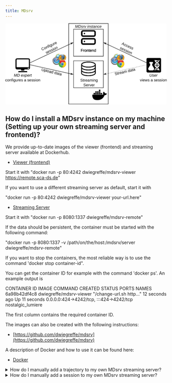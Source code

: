 ```yaml
---
title: MDsrv
---
```


<center><img src='images/architecture.png'></center>

<a name="install"></a>
## How do I install a MDsrv instance on my machine (Setting up your own streaming server and frontend)?
We provide up-to-date images of the viewer (frontend) and streaming server available at Dockerhub. 

- [Viewer (frontend)](https://hub.docker.com/r/dwiegreffe/mdsrv-viewer)

Start it with "docker run  -p 80:4242   dwiegreffe/mdsrv-viewer https://remote.sca-ds.de"

If you want to use a different streaming server as default, start it with

"docker run  -p 80:4242   dwiegreffe/mdsrv-viewer your-url.here"

- [Streaming Server](https://hub.docker.com/r/dwiegreffe/mdsrv-remote)

Start it with "docker run -p 8080:1337 dwiegreffe/mdsrv-remote"

If the data should be persistent, the container must be started with the following command:

"docker run  -p 8080:1337  -v /path/on/the/host:/mdsrv/server dwiegreffe/mdsrv-remote"

If you want to stop the containers, the most reliable way is to use the command 'docker stop container-id". 

You can get the container ID for example with the command 'docker ps'. An example output is

CONTAINER ID IMAGE COMMAND CREATED STATUS PORTS NAMES
6a98b42df4c8 dwiegreffe/mdsrv-viewer "/change-url.sh http..."   12 seconds ago Up 11 seconds 0.0.0.0:424->4242/tcp, :::424->4242/tcp nostalgic_lumiere

The first column contains the required container ID.

The images can also be created with the following instructions: 

- [https://github.com/dwiegreffe/mdsrv](https://github.com/dwiegreffe/mdsrv)

A description of Docker and how to use it can be found here: 

- [Docker](https://docs.docker.com/get-started/)

<a name="import-tr-md"></a>
<details>
    <summary>How do I manually add a trajectory to my own MDsrv streaming server? </summary>
<p><div markdown="1">
If you do not want to add the trajectory via the GUI, you can also do this by adjusting the configuration of the streaming server.

1. Add your trajectory into the trajectory folder of your server.
2. Update the trajectory_index.json. 
An entry has the following format:
```
{
    "timestamp": 123,
    "id": "example_id",
    "name": "example_name",
    "description": "example_description"
}
```

Whereas the id ```example_id``` must be the name of the trajectory file in the trajectory directory, and the id must be unique.
Currently, only trajectories in the XTC format can be streamed.
</div></p></details>

<details>
    <summary>How do I manually add a session to my own MDsrv streaming server?</summary>
<p><div markdown="1">
If you want to add a saved session to the server without using the GUI, you can also do so by customizing the streaming server configuration.

1. Add your session into the session folder of your server.
2. Update the session_index.json. 
An entry has the following format:
```
{
    "timestamp": 123,
    "id": "example_id",
    "name": "example_name",
    "description": "example_description",
    "version": "3.4.0",
    "isSticky": true
}
```

Whereas the id ```example_id``` must be the name of the session file in the session directory, and the id must be unique.

The ```version``` parameter describes the version of the viewer in which the session was created. It is important to specify the correct version so that you can open the session later with the correct version of the viewer in case some functions are deprecated.

The ```isSticky``` parameter allows you to put a session on the server which cannot be deleted by another user via the GUI using the delete button. This parameter is optional and must be added only if it is set to true.
</div></p></details>